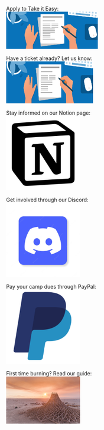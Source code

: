 Apply to Take it Easy:
<br>
<a href="https://road-stoplight-c79.notion.site/Take-It-Easy-Application-a758746eaef7474598478bb8d971584c"><img src="application.png" alt="application" width="248" height="100"/></a>

Have a ticket already? Let us know:
<br>
<a href="https://tally.so/r/wQlzp3"><img src="application.png" alt="application" width="235" height="113"/></a>

Stay informed on our Notion page:
<br>
<a href="https://road-stoplight-c79.notion.site/Planning-2022-27087b2335314bf6b194d5e91960d0ee"><img src="NotionLogo.png" alt="notion" width="200" height="200"/></a>

Get involved through our Discord:
<br>
<a href="https://discord.gg/pQCednBzpJ"><img src="DiscordLogo.webp" alt="discord" width="200" height="200"/></a>

Pay your camp dues through PayPal:
<br>
<a href="https://www.paypal.com/donate/?hosted_button_id=JF22WPX9G9X8U"><img src="PaypalLogo.jpg" alt="paypal" width="200" height="200"/></a>

First time burning? Read our guide:
<br>
<a href="https://road-stoplight-c79.notion.site/Year-1-A-burning-man-guide-ea6addd55ac04127b16b60c8e95a7dd7"><img src="FirstBurn.jpg" alt="FirstBurn" width="200" height="127"/></a>

